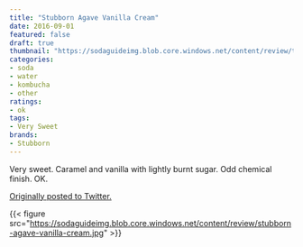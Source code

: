 ```yaml
---
title: "Stubborn Agave Vanilla Cream"
date: 2016-09-01
featured: false
draft: true
thumbnail: "https://sodaguideimg.blob.core.windows.net/content/review/thumbs/stubborn-agave-vanilla-cream.jpg"
categories:
- soda
- water
- kombucha
- other
ratings:
- ok
tags:
- Very Sweet
brands:
- Stubborn
---
```


Very sweet. Caramel and vanilla with lightly burnt sugar. Odd chemical finish. OK.

[Originally posted to Twitter.](https://twitter.com/Cavorter/status/771421998773899264)

{{< figure src="https://sodaguideimg.blob.core.windows.net/content/review/stubborn-agave-vanilla-cream.jpg" >}}

